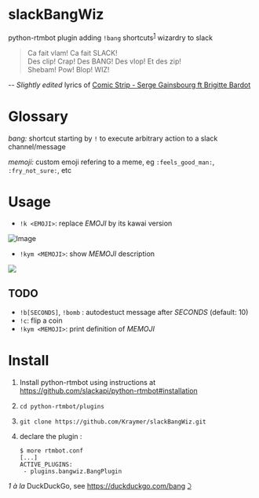 # slackBangWiz
python-rtmbot plugin adding `!bang` shortcuts<sup id="a1">[1](#f1)</sup> wizardry to slack

> Ca fait vlam! Ca fait SLACK!  
> Des clip! Crap! Des BANG! Des vlop! Et des zip!   
> Shebam! Pow! Blop! WIZ!  

-- *Slightly edited* lyrics of [Comic Strip - Serge Gainsbourg ft Brigitte Bardot](https://www.youtube.com/watch?v=22Uf4-khGAk) 

# Glossary

_bang:_ shortcut starting by `!` to execute arbitrary action to a slack channel/message

_memoji:_ custom emoji refering to a meme, eg `:feels_good_man:`, `:fry_not_sure:`, etc 

# Usage

- `!k <EMOJI>`: replace *EMOJI* by its kawai version

![Image](https://thumbs.gfycat.com/CavernousLikableFrigatebird-size_restricted.gif)

- `!kym <MEMOJI>`: show *MEMOJI* description 

![](https://i.imgur.com/Qs0BY1L.png)

## TODO

- `!b[SECONDS]`, `!bomb` : autodestuct message after *SECONDS* (default: 10)
- `!c`: flip a coin
- `!kym <MEMOJI>`: print definition of *MEMOJI* 


# Install

1. Install python-rtmbot using instructions at https://github.com/slackapi/python-rtmbot#installation
2. `cd python-rtmbot/plugins`
3. `git clone https://github.com/Kraymer/slackBangWiz.git`
4. declare the plugin : 

   ~~~~
   $ more rtmbot.conf
   [...]
   ACTIVE_PLUGINS:
    - plugins.bangwiz.BangPlugin
   ~~~~
   
<i id="f1">1</i> *à la* DuckDuckGo, see https://duckduckgo.com/bang [⤸](#a1) 
